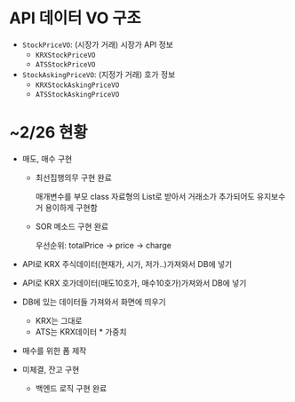 # API 데이터 VO 구조

- `StockPriceVO`: (시장가 거래) 시장가 API 정보
    - `KRXStockPriceVO`
    - `ATSStockPriceVO`
- `StockAskingPriceVO`: (지정가 거래) 호가 정보
    - `KRXStockAskingPriceVO`
    - `ATSStockAskingPriceVO`

# ~2/26 현황

- 매도, 매수 구현
    - 최선집행의무 구현 완료
        
        매개변수를 부모 class 자료형의 List로 받아서 거래소가 추가되어도 유지보수거 용이하게 구현함
        
    - SOR 메소드 구현 완료
        
        우선순위: totalPrice → price → charge
        

- API로 KRX 주식데이터(현재가, 시가, 저가..)가져와서 DB에 넣기
- API로 KRX 호가데이터(매도10호가, 매수10호가)가져와서 DB에 넣기
- DB에 있는 데이터들 가져와서 화면에 띄우기
    - KRX는 그대로
    - ATS는 KRX데이터 * 가중치
- 매수를 위한 폼 제작

- 미체결, 잔고 구현
    - 백엔드 로직 구현 완료
